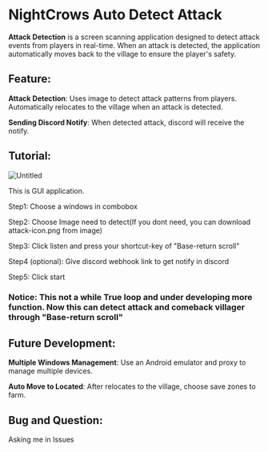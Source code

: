 # NightCrows Auto Detect Attack

**Attack Detection** is a screen scanning application designed to detect attack events from players in real-time. When an attack is detected, the application automatically moves back to the village to ensure the player's safety.

## Feature:
**Attack Detection**: Uses image to detect attack patterns from players. Automatically relocates to the village when an attack is detected.

**Sending Discord Notify**: When detected attack, discord will receive the notify.

## Tutorial:
![Untitled](https://github.com/user-attachments/assets/720f7116-e851-4850-acb8-c1e7050e5eb0)

This is GUI application.

Step1: Choose a windows in combobox

Step2: Choose Image need to detect(If you dont need, you can download attack-icon.png from image)

Step3: Click listen and press your shortcut-key of "Base-return scroll"

Step4 (optional): Give discord webhook link to get notify in discord

Step5: Click start

### Notice: This not a while True loop and under developing more function. Now this can detect attack and comeback villager through "Base-return scroll"

## Future Development:
**Multiple Windows Management**: Use an Android emulator and proxy to manage multiple devices.

**Auto Move to Located**: After relocates to the village, choose save zones to farm.

## Bug and Question:

Asking me in Issues
